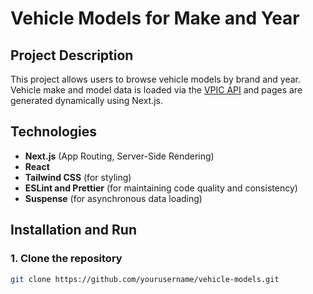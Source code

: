 # Vehicle Models for Make and Year

## Project Description

This project allows users to browse vehicle models by brand and year. Vehicle make and model data is loaded via the [VPIC API](https://vpic.nhtsa.dot.gov/api/?ref=public_apis) and pages are generated dynamically using Next.js.

## Technologies

- **Next.js** (App Routing, Server-Side Rendering)
- **React**
- **Tailwind CSS** (for styling)
- **ESLint and Prettier** (for maintaining code quality and consistency)
- **Suspense** (for asynchronous data loading)

## Installation and Run

### 1. Clone the repository

```bash
git clone https://github.com/yourusername/vehicle-models.git
